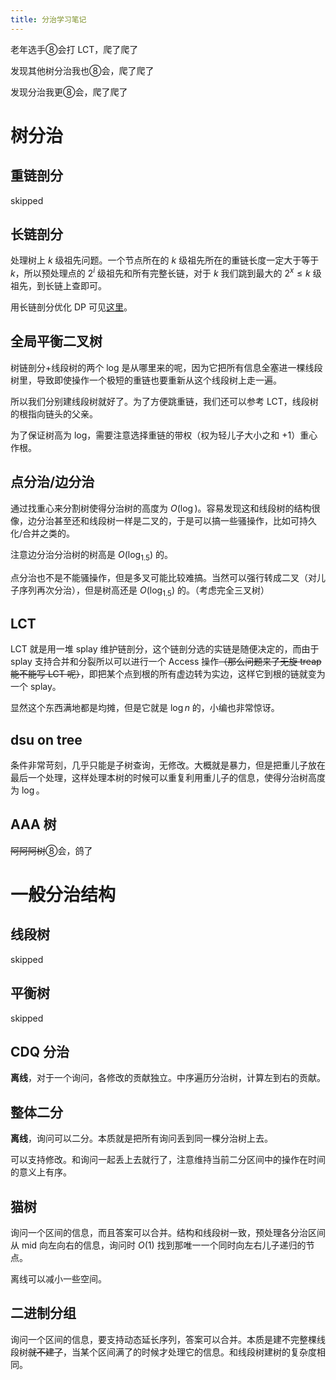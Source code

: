 ```yaml
---
title: 分治学习笔记
---
```


老年选手⑧会打 LCT，爬了爬了

发现其他树分治我也⑧会，爬了爬了

发现分治我更⑧会，爬了爬了

# 树分治

## 重链剖分

skipped

## 长链剖分

处理树上 $k$ 级祖先问题。一个节点所在的 $k$ 级祖先所在的重链长度一定大于等于 $k$，所以预处理点的 $2^i$ 级祖先和所有完整长链，对于 $k$ 我们跳到最大的 $2^x\le k$ 级祖先，到长链上查即可。

用长链剖分优化 DP 可见[这里](https://xyix.gitee.io/posts/?page=2&postid=61)。

## 全局平衡二叉树

树链剖分+线段树的两个 log 是从哪里来的呢，因为它把所有信息全塞进一棵线段树里，导致即使操作一个极短的重链也要重新从这个线段树上走一遍。

所以我们分别建线段树就好了。为了方便跳重链，我们还可以参考 LCT，线段树的根指向链头的父亲。

为了保证树高为 log，需要注意选择重链的带权（权为轻儿子大小之和 +1）重心作根。

## 点分治/边分治

通过找重心来分割树使得分治树的高度为 $O(\log)$。容易发现这和线段树的结构很像，边分治甚至还和线段树一样是二叉的，于是可以搞一些骚操作，比如可持久化/合并之类的。

注意边分治分治树的树高是 $O(\log_{1.5})$  的。

点分治也不是不能骚操作，但是多叉可能比较难搞。当然可以强行转成二叉（对儿子序列再次分治），但是树高还是 $O(\log_{1.5})$ 的。（考虑完全三叉树）

## LCT

LCT 就是用一堆 splay 维护链剖分，这个链剖分选的实链是随便决定的，而由于 splay 支持合并和分裂所以可以进行一个 Access 操作~~（那么问题来了无旋 treap 能不能写 LCT 呢）~~，即把某个点到根的所有虚边转为实边，这样它到根的链就变为一个 splay。

显然这个东西满地都是均摊，但是它就是 $\log n$ 的，小编也非常惊讶。

## dsu on tree

条件非常苛刻，几乎只能是子树查询，无修改。大概就是暴力，但是把重儿子放在最后一个处理，这样处理本树的时候可以重复利用重儿子的信息，使得分治树高度为 $\log$。

## AAA 树

~~阿阿阿树~~⑧会，鸽了

# 一般分治结构

## 线段树

skipped

## 平衡树

skipped

## CDQ 分治

**离线**，对于一个询问，各修改的贡献独立。中序遍历分治树，计算左到右的贡献。

## 整体二分

**离线**，询问可以二分。本质就是把所有询问丢到同一棵分治树上去。

可以支持修改。和询问一起丢上去就行了，注意维持当前二分区间中的操作在时间的意义上有序。

## 猫树

询问一个区间的信息，而且答案可以合并。结构和线段树一致，预处理各分治区间从 mid 向左向右的信息，询问时 $O(1)$ 找到那唯一一个同时向左右儿子递归的节点。

离线可以减小一些空间。

## 二进制分组

询问一个区间的信息，要支持动态延长序列，答案可以合并。本质是建不完整棵线段树~~就不建了~~，当某个区间满了的时候才处理它的信息。和线段树建树的复杂度相同。